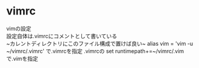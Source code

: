 # vimrc
vimの設定  
設定自体は.vimrcにコメントとして書いている  
~カレントディレクトリにこのファイル構成で置けば良い~
alias vim = 'vim -u ~/vimrc/.vimrc'
で.vimrcを指定
.vimrcの
set runtimepath+=~/vimrc/.vim
で.vimを指定
